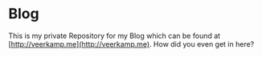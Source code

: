 # Blog

This is my private Repository for my Blog which can be found at [http://veerkamp.me](http://veerkamp.me).
How did you even get in here? 
